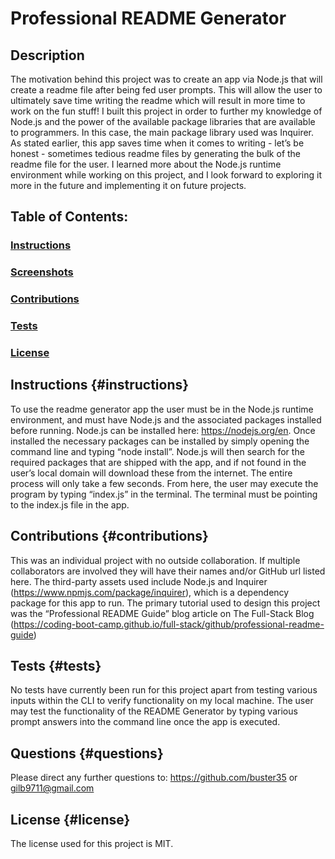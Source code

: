 # Professional README Generator
## Description
The motivation behind this project was to create an app via Node.js that will create a readme file after being fed user prompts. This will allow the user to ultimately save time writing the readme which will result in more time to work on the fun stuff!
I built this project in order to further my knowledge of Node.js and the power of the available package libraries that are available to programmers. In this case, the main package library used was Inquirer.
As stated earlier, this app saves time when it comes to writing - let’s be honest - sometimes tedious readme files by generating the bulk of the readme file for the user.
I learned more about the Node.js runtime environment while working on this project, and I look forward to exploring it more in the future and implementing it on future projects.
## Table of Contents:
### [Instructions](#instructions)
### [Screenshots](#screenshots)
### [Contributions](#contributions)
### [Tests](#tests)
### [License](#license)
## Instructions {#instructions}
To use the readme generator app the user must be in the Node.js runtime environment, and must have Node.js and the associated packages installed before running. Node.js can be installed here: https://nodejs.org/en. Once installed the necessary packages can be installed by simply opening the command line and typing “node install”. Node.js will then search for the required packages that are shipped with the app, and if not found in the user’s local domain will download these from the internet. The entire process will only take a few seconds. From here, the user may execute the program by typing “index.js” in the terminal. The terminal must be pointing to the index.js file in the app.
## Contributions {#contributions}
This was an individual project with no outside collaboration.
If multiple collaborators are involved they will have their names and/or GitHub url listed here.
The third-party assets used include Node.js and Inquirer (https://www.npmjs.com/package/inquirer), which is a dependency package for this app to run.
The primary tutorial used to design this project was the “Professional README Guide” blog article on The Full-Stack Blog (https://coding-boot-camp.github.io/full-stack/github/professional-readme-guide)
## Tests {#tests}
No tests have currently been run for this project apart from testing various inputs within the CLI to verify functionality on my local machine.
The user may test the functionality of the README Generator by typing various prompt answers into the command line once the app is executed.
## Questions {#questions}
Please direct any further questions to: https://github.com/buster35 or gilb9711@gmail.com
## License {#license} 
 The license used for this project is MIT.
